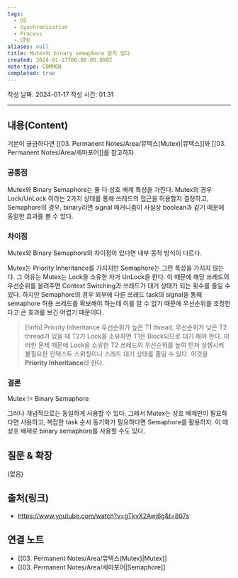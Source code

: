 ```yaml
---
tags:
  - OS
  - Synchronization
  - Process
  - CPU
aliases: null
title: Mutex와 binary semaphore 같지 않다
created: 2024-01-17T00:00:00.000Z
note-type: COMMON
completed: true
---
```

작성 날짜: 2024-01-17
작성 시간: 01:31


----
## 내용(Content)
기본이 궁금하다면 [[03. Permanent Notes/Area/뮤텍스(Mutex)|뮤텍스]]와 [[03. Permanent Notes/Area/세마포어]]를 참고하자.


### 공통점
Mutex와 Binary Semaphore는 둘 다 상호 배제 특성을 가진다.  Mutex의 경우 Lock/UnLock 이라는 2가지 상태를 통해 쓰레드의 접근을 허용할지 결정하고, Semaphore의 경우, binary라면 signal 메커니즘이 사실상 boolean과 같기 때문에 동일한 효과를 볼 수 있다.

### 차이점
Mutex와 Binary Semaphore의 차이점이 있다면 내부 동작 방식이 다르다. 

Mutex는  Priority Inheritance를 가지지만 Semaphore는 그런 특성을 가지지 않는다. 그 이유는 Mutex는 Lock을 소유한 자가 UnLock을 한다. 이 때문에 해당 쓰레드의 우선순위를 올려주면 Context Switching과 쓰레드가 대기 상태가 되는 횟수를 줄일 수 있다. 하지만 Semaphore의 경우 외부에 다른 쓰레드 task의 signal을 통해 semaphore 허용 쓰레드를 확보해야 하는데 이를 알 수 없기 때문에 우선순위를 조정한다고 큰 효과를 보긴 어렵기 때문이다.


>[!info] Priority Inheritance
>우선순위가 높은 T1 thread, 우선순위가 낮은 T2 thread가 있을 때 T2가 Lock을 소유하면 T1은 Block되므로 대기 해야 한다. 이러한 문제 때문에 Lock을 소유한 T2 쓰레드의 우선순위를 높여 먼저 실행시켜 불필요한 컨텍스트 스위칭이나 스레드 대기 상태를 줄일 수 있다. 이것을 **Priority Inheritance**라 한다.


### 결론
Mutex != Binary Semaphore

그러나 개념적으로는 동일하게 사용할 수 있다. 그래서 Mutex는 상호 배제만이 필요하다면 사용하고, 복잡한 task 순서 동기화가 필요하다면 Semaphore를 활용하자. 이 때 상호 배제로 binary semaphore를 사용할 수도 있다.
## 질문 & 확장

(없음)

## 출처(링크)
- https://www.youtube.com/watch?v=gTkvX2Awj6g&t=807s

## 연결 노트
- [[03. Permanent Notes/Area/뮤텍스(Mutex)|Mutex]]
- [[03. Permanent Notes/Area/세마포어|Semaphore]]









